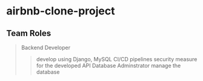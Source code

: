 # airbnb-clone-project
## Team Roles
> Backend Developer 
>> develop using Django, MySQL 
>> CI/CD pipelines 
>> security measure for the developed API
> Database Adminstrator
>> manage the database
